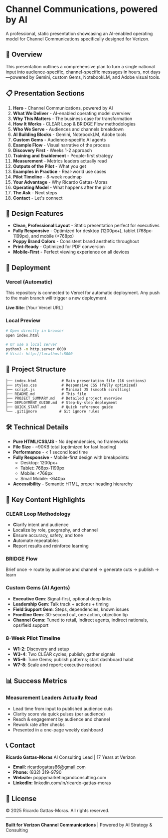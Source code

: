 # Channel Communications, powered by AI

A professional, static presentation showcasing an AI-enabled operating model for Channel Communications specifically designed for Verizon.

## 🎯 Overview

This presentation outlines a comprehensive plan to turn a single national input into audience-specific, channel-specific messages in hours, not days—powered by Gemini, custom Gems, NotebookLM, and Adobe visual tools.

## 📋 Presentation Sections

1. **Hero** - Channel Communications, powered by AI
2. **What We Deliver** - AI-enabled operating model overview
3. **Why This Matters** - The business case for transformation
4. **How It Works** - CLEAR Loop & BRIDGE Flow methodologies
5. **Who We Serve** - Audiences and channels breakdown
6. **AI Building Blocks** - Gemini, NotebookLM, Adobe tools
7. **Custom Gems** - Audience-specific AI agents
8. **Example Flow** - Visual narrative of the process
9. **Discovery First** - Weeks 1-2 approach
10. **Training and Enablement** - People-first strategy
11. **Measurement** - Metrics leaders actually read
12. **Outputs of the Pilot** - What you get
13. **Examples in Practice** - Real-world use cases
14. **Pilot Timeline** - 8-week roadmap
15. **Your Advantage** - Why Ricardo Gattas-Moras
16. **Operating Model** - What happens after the pilot
17. **The Ask** - Next steps
18. **Contact** - Let's connect

## 🎨 Design Features

- **Clean, Professional Layout** - Static presentation perfect for executives
- **Fully Responsive** - Optimized for desktop (1200px+), tablet (768px-1199px), and mobile (<768px)
- **Poppy Brand Colors** - Consistent brand aesthetic throughout
- **Print-Ready** - Optimized for PDF conversion
- **Mobile-First** - Perfect viewing experience on all devices

## 🚀 Deployment

### Vercel (Automatic)
This repository is connected to Vercel for automatic deployment. Any push to the main branch will trigger a new deployment.

**Live Site**: [Your Vercel URL]

### Local Preview
```bash
# Open directly in browser
open index.html

# Or use a local server
python3 -m http.server 8000
# Visit: http://localhost:8000
```

## 📁 Project Structure

```
├── index.html           # Main presentation file (16 sections)
├── styles.css           # Responsive CSS (fully optimized)
├── script.js            # Minimal JS (smooth scrolling)
├── README.md            # This file
├── PROJECT_SUMMARY.md   # Detailed project overview
├── DEPLOYMENT_GUIDE.md  # Step-by-step deployment
├── QUICK_START.md       # Quick reference guide
└── .gitignore          # Git ignore rules
```

## 🛠️ Technical Details

- **Pure HTML/CSS/JS** - No dependencies, no frameworks
- **File Size** - ~90KB total (optimized for fast loading)
- **Performance** - < 1 second load time
- **Fully Responsive** - Mobile-first design with breakpoints:
  - Desktop: 1200px+
  - Tablet: 768px-1199px
  - Mobile: <768px
  - Small Mobile: <640px
- **Accessibility** - Semantic HTML, proper heading hierarchy

## 🎯 Key Content Highlights

### CLEAR Loop Methodology
- **C**larify intent and audience
- **L**ocalize by role, geography, and channel
- **E**nsure accuracy, safety, and tone
- **A**utomate repeatables
- **R**eport results and reinforce learning

### BRIDGE Flow
Brief once → route by audience and channel → generate cuts → publish → learn

### Custom Gems (AI Agents)
- **Executive Gem**: Signal-first, optional deep links
- **Leadership Gem**: Talk track + actions + timing
- **Field Support Gem**: Steps, dependencies, known issues
- **Frontline Gem**: 30-second cut, one action, objection tip
- **Channel Gems**: Tuned to retail, indirect agents, indirect nationals, ops/field support

### 8-Week Pilot Timeline
- **W1-2**: Discovery and setup
- **W3-4**: Two CLEAR cycles; publish; gather signals
- **W5-6**: Tune Gems; publish patterns; start dashboard habit
- **W7-8**: Scale and report; executive readout

## 📊 Success Metrics

### Measurement Leaders Actually Read
- Lead time from input to published audience cuts
- Clarity score via quick pulses (per audience)
- Reach & engagement by audience and channel
- Rework rate after checks
- Presented in a one-page weekly dashboard

## 📞 Contact

**Ricardo Gattas-Moras**
AI Consulting Lead | 17 Years at Verizon

- **Email:** ricardogattas86@gmail.com
- **Phone:** (832) 319-9790
- **Website:** poppymarketingandconsulting.com
- **LinkedIn:** linkedin.com/in/ricardo-gattas-moras

## 📄 License

© 2025 Ricardo Gattas-Moras. All rights reserved.

---

**Built for Verizon Channel Communications** | Powered by AI Strategy & Consulting
